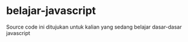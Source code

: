 # belajar-javascript
Source code ini ditujukan untuk kalian yang sedang belajar dasar-dasar javascript
